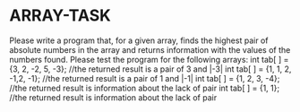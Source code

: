 # ARRAY-TASK
Please write a program that, for a given array, finds the highest pair of absolute numbers in the array and returns information with the values of the numbers found. Please test the program for the following arrays:
int tab[ ] = {3, 2, -2, 5, -3}; //the returned result is a pair of 3 and |-3|
int tab[ ] = {1, 1, 2, -1,2, -1}; //the returned result is a pair of 1 and |-1|
int tab[ ] = {1, 2, 3, -4}; //the returned result is information about the lack of pair
int tab[ ] = {1, 1}; //the returned result is information about the lack of pair
